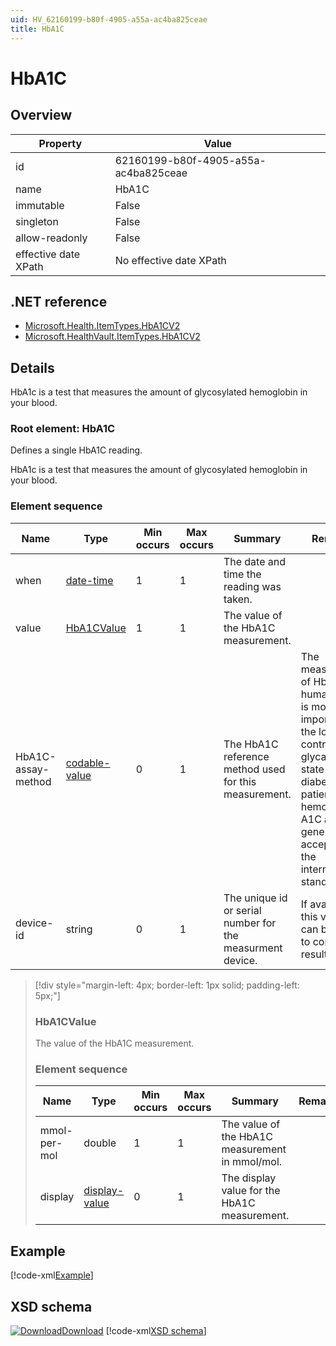 ```yaml
---
uid: HV_62160199-b80f-4905-a55a-ac4ba825ceae
title: HbA1C
---
```


# HbA1C

## Overview

Property|Value
---|---
id|62160199-b80f-4905-a55a-ac4ba825ceae
name|HbA1C
immutable|False
singleton|False
allow-readonly|False
effective date XPath|No effective date XPath

## .NET reference
- [Microsoft.Health.ItemTypes.HbA1CV2](https://docs.microsoft.com/dotnet/api/microsoft.health.itemtypes.hba1cv2)
- [Microsoft.HealthVault.ItemTypes.HbA1CV2](https://docs.microsoft.com/dotnet/api/microsoft.healthvault.itemtypes.hba1cv2)

## Details
HbA1c is a test that measures the amount of glycosylated hemoglobin in your blood.

<a name='HbA1C'></a>

### Root element: HbA1C

Defines a single HbA1C reading.

HbA1c is a test that measures the amount of glycosylated hemoglobin in your blood.

### Element sequence

Name|Type|Min occurs|Max occurs|Summary|Remarks|Preferred Vocabulary
---|---|---|---|---|---|---
when|[date-time](xref:HV_File_dates#date-time)|1|1|The date and time the reading was taken.||
value|[HbA1CValue](#HbA1CValue)|1|1|The value of the HbA1C measurement.||
HbA1C-assay-method|[codable-value](xref:HV_3e730686-781f-4616-aa0d-817bba8eb141#codable-value)|0|1|The HbA1C reference method used for this measurement.|The measurement of HbA1c in human blood is most important for the longterm control of the glycaemic state in diabetic patients. The hemoglobin A1C assay is generally accepted as the international standard.|[HbA1C-assay-method](xref:HV_f32a02f2-6576-4bf1-a43c-4dba903063b4)
device-id|string|0|1|The unique id or serial number for the measurment device.|If available, this value can be used to correlate results.|

>[!div style="margin-left: 4px; border-left: 1px solid; padding-left: 5px;"]
>
> <a name='HbA1CValue'></a>
>
> ### HbA1CValue
>
> The value of the HbA1C measurement.
>
> ### Element sequence
>
> Name|Type|Min occurs|Max occurs|Summary|Remarks
> ---|---|---|---|---|---
> mmol-per-mol|double|1|1|The value of the HbA1C measurement in mmol/mol.|
> display|[display-value](xref:HV_3e730686-781f-4616-aa0d-817bba8eb141#display-value)|0|1|The display value for the HbA1C measurement.|
>
>

## Example
[!code-xml[Example](../sample-xml/62160199-b80f-4905-a55a-ac4ba825ceae.xml)]

## XSD schema
[![Download](/healthvault/images/download.png)Download](../xsd/HbA1C.2.xsd)
[!code-xml[XSD schema](../xsd/HbA1C.2.xsd)]
